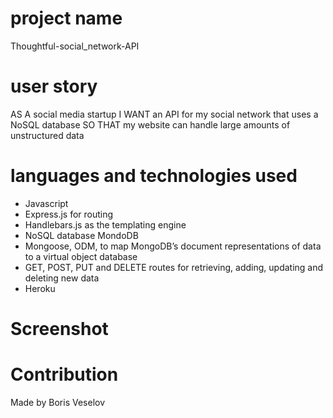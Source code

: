 # project name

Thoughtful-social_network-API

# user story

AS A social media startup
I WANT an API for my social network that uses a NoSQL database
SO THAT my website can handle large amounts of unstructured data

# languages and technologies used

* Javascript
* Express.js for routing
* Handlebars.js as the templating engine
* NoSQL database MondoDB
* Mongoose, ODM, to map MongoDB’s document representations of data to a virtual object database
* GET, POST, PUT and DELETE routes for retrieving, adding, updating and deleting new data
* Heroku

# Screenshot

# Contribution

Made by Boris Veselov
